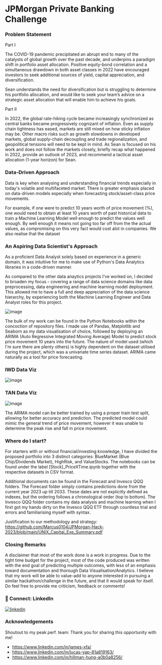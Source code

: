 
# JPMorgan Private Banking Challenge

### Problem Statement 
Part I

The COVID-19 pandemic precipitated an abrupt end to many of the catalysts of global growth over the past decade, and underpins a paradigm shift in portfolio asset allocation. Positive equity-bond correlation and a simultaneous drawdown in both asset classes in 2022 have encouraged investors to seek additional sources 
of yield, capital appreciation, and diversification. 

Sean understands the need for diversification but is struggling to determine his portfolio allocation, and would like to seek your team’s advice on a strategic asset allocation that will enable him to achieve his goals. 

Part II

In 2022, the global rate-hiking cycle became increasingly synchronized as central banks became progressively cognizant of inflation. Even as supply chain tightness has eased, markets are still mixed on how sticky inflation may be. Other macro risks such as growth slowdowns in developed markets, global supply-chain decoupling and trade regionalization, and geopolitical tensions will need to be kept in mind. As Sean is focused on his work and does not follow the markets closely, briefly recap what happened in 2022, provide an outlook of 2023, and recommend a tactical asset allocation (1-year horizon) for Sean.

### Data-Driven Approach

Data is key when analysing and understanding financial trends especially in today's volatile and multifaceted market. There is greater emphasis placed on data-driven models especially when forecasting stock/asset-class price movements. 

For example, if one were to predict 10 years worth of price movement (%), one would need to obtain at least 10 years worth of past historical data to train a Machine Learning Model well enough to predict the values well enough. By well enough it means not going too far off from the the actual values, as compromising on this very fact would cost alot in companies. We also realise that the dataset 

### An Aspiring Data Scientist's Approach 

As a proficient Data Analyst solely based on experience in a generic domain, it was intuitive for me to make use of Python's Data Analytics libraries in a code-driven manner. 

As compared to the other data anaytics projects I've worked on, I decided to broaden my focus - covering a range of data science domains like data preprocessing, data engineering and machine learning model deployment. This allowed me to have a full and deep appreciation of the data science hierarchy, by experiencing both the Machine Learning Engineer and Data Analyst roles for this project. 

![image](https://user-images.githubusercontent.com/77159089/227025036-30b0bc54-d884-4a2d-9ed2-f4beef78a28a.png)


The bulk of my work can be found in the Python Notebooks within the concoction of repository files. I made use of Pandas, Matplotlib and Seaborn as my data visualisation of choice, followed by deploying an ARIMA (Auto Regressive Integrated Moving Average) Model to predict stock price movement 10 years into the future. The nature of model used (which I'm sure there are plenty others) is highly dependent on the dataset utilised during the project, which was a univariate time series dataset. ARIMA came naturally as a tool for price forecasting. 

### IWD Data Viz 
![image](https://github.com/Marcus0104/JPMorgan-Hack-2023/blob/main/original_predicted_viz.png)

### TAN Data Viz 
![image](https://github.com/Marcus0104/JPMorgan-Hack-2023/blob/main/original_predicted_viz_TAN.png)

The ARIMA model can be better trained by using a proper train test split, allowing for better accuracy and prediction. The predicted model could mimic the general trend of price movement, however it was unable to determine the peak rise and fall in price movement. 

### Where do I start? 
For starters with or without financial/investing knowledge, I have divided the proposed portfolio into 3 distinct categories: BlueMarket (Blue Chip/Dividends Market), HighRisk, and ValueStocks. The notebooks can be found under the label [Stock]_PriceXTime.ipynb together with the respective datasets in CSV format. 

Additional documents can be found in the Forecast and Invesco QQQ folders. The Forecast folder simply contains predictions done from the current year 2023 up till 2033. These dates are not explicitly defined as indexes, but the ordering follows a chronological order (top to bottom). The Invesco QQQ folder contains my data analysis and machine learning when I first got my hands dirty on the Invesco QQQ ETF through countless trial and errors and familiarising myself with syntax. 

Justification to our methodology and strategy:
https://github.com/Marcus0104/JPMorgan-Hack-2023/blob/main/UNIX_Capital_Exe_Summary.pdf

### Closing Remarks

A disclaimer that most of the work done is a work in progress. Due to the tight time budget for the project, most of the code produced was written with the end goal of predicting multiple outcomes, with less of an emphasis toward documentation and thorough Data Visualisation/Analytics. I believe that my work will be able to value-add to anyone interested in pursuing a similar hackathon/challenge in the future, and that it would speak for itself. 
Do feel free to provide me criticism, feedback or comments! 
### 🔗 Connect: LinkedIn 

[![linkedin](https://img.shields.io/badge/linkedin-0A66C2?style=for-the-badge&logo=linkedin&logoColor=white)](https://www.linkedin.com/in/marcus-ng-0104e/)


### Acknowledgements
Shoutout to my peak perf. team: 
Thank you for sharing this opportunity with me! 
 * https://www.linkedin.com/in/james-xfa/
 * https://www.linkedin.com/in/lucas-yap-81a819163/
 * https://www.linkedin.com/in/hillman-hung-a0b0a8256/


